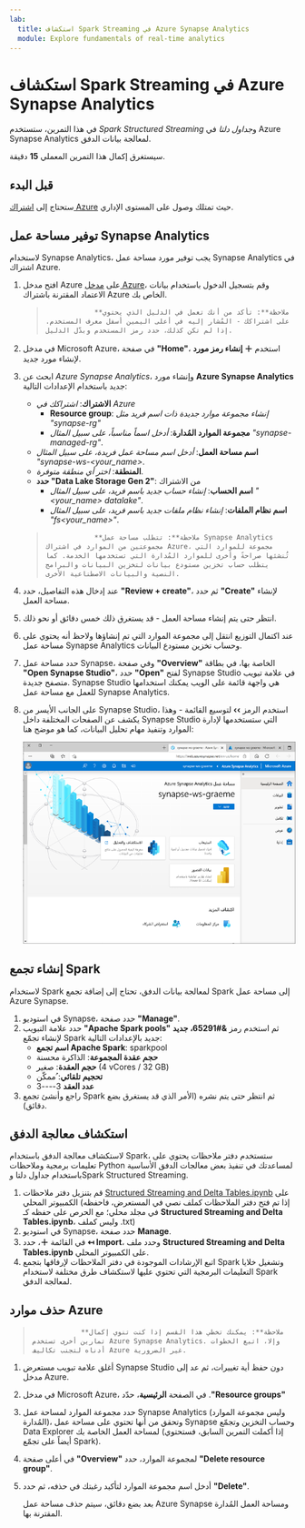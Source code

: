 ```yaml
---
lab:
  title: استكشاف Spark Streaming في Azure Synapse Analytics
  module: Explore fundamentals of real-time analytics
---
```


# استكشاف Spark Streaming في Azure Synapse Analytics

في هذا التمرين، ستستخدم *Spark Structured Streaming* و*جداول دلتا* في Azure Synapse Analytics لمعالجة بيانات الدفق.

سيستغرق إكمال هذا التمرين المعملي **15** دقيقة.

## قبل البدء

ستحتاج إلى [اشتراك Azure](https://azure.microsoft.com/free) حيث تمتلك وصول على المستوى الإداري.

## توفير مساحة عمل Synapse Analytics

لاستخدام Synapse Analytics، يجب توفير مورد مساحة عمل Synapse Analytics في اشتراك Azure.

1. افتح مدخل Azure على [مدخل Azure](https://portal.azure.com?azure-portal=true)، وقم بتسجيل الدخول باستخدام بيانات الاعتماد المقترنة باشتراك Azure الخاص بك.

    >                 **ملاحظة**: تأكد من أنك تعمل في الدليل الذي يحتوي على اشتراكك - المُشار إليه في أعلى اليمين أسفل معرف المستخدم. إذا لم تكن كذلك، حدد رمز المستخدم وبدّل الدليل.

2. في مدخل Microsoft Azure، في صفحة **"Home"**، استخدم **&#65291; إنشاء رمز مورد** لإنشاء مورد جديد.
3. ابحث عن *Azure Synapse Analytics*، وإنشاء مورد **Azure Synapse Analytics** جديد باستخدام الإعدادات التالية:
    - **الاشتراك**: *اشتراكك في Azure*
        - **Resource group**: *إنشاء مجموعة موارد جديدة ذات اسم فريد مثل "synapse-rg"*
        - **مجموعة الموارد المُدارة**: *أدخل اسماً مناسباً، على سبيل المثال "synapse-managed-rg"*.
    - **اسم مساحة العمل**: *أدخل اسم مساحة عمل فريدة، على سبيل المثال "synapse-ws-<your_name>*.
    - **المنطقة**: *اختر أي منطقة متوفرة*.
    - **حدد "Data Lake Storage Gen 2"**: من الاشتراك
        - **اسم الحساب**: *إنشاء حساب جديد باسم فريد، على سبيل المثال "<your_name> datalake"*.
        - **اسم نظام الملفات**: *إنشاء نظام ملفات جديد باسم فريد، على سبيل المثال "fs<your_name>"*.

    >                 **ملاحظة**: تتطلب مساحة عمل Synapse Analytics مجموعتين من الموارد في اشتراك Azure، مجموعة للموارد التي تُنشئها صراحةً وأخرى للموارد المُدارة التي تستخدمها الخدمة. كما يتطلب حساب تخزين مستودع بيانات لتخزين البيانات والبرامج النصية والبيانات الاصطناعية الأخرى.

4. عند إدخال هذه التفاصيل، حدد **"Review + create"**، ثم حدد **"Create"** لإنشاء مساحة العمل.
5. انتظر حتى يتم إنشاء مساحة العمل - قد يستغرق ذلك خمس دقائق أو نحو ذلك.
6. عند اكتمال التوزيع انتقل إلى مجموعة الموارد التي تم إنشاؤها ولاحظ أنه يحتوي على مساحة عمل Synapse Analytics وحساب تخزين مستودع البيانات.
7. حدد مساحة عمل Synapse، وفي صفحة **"Overview"** الخاصة بها، في بطاقة **"Open Synapse Studio"**، حدد **"Open"** لفتح Synapse Studio في علامة تبويب متصفح جديدة. Synapse Studio هي واجهة قائمة على الويب يمكنك استخدامها للعمل مع مساحة عمل Synapse Analytics.
8. على الجانب الأيسر من Synapse Studio، استخدم الرمز **&rsaquo;&rsaquo;** لتوسيع القائمة - وهذا يكشف عن الصفحات المختلفة داخل Synapse Studio التي ستستخدمها لإدارة الموارد وتنفيذ مهام تحليل البيانات، كما هو موضح هنا:

    ![Synapse Studio](images/synapse-studio.png)

## إنشاء تجمع Spark

لاستخدام Spark لمعالجة بيانات الدفق، تحتاج إلى إضافة تجمع Spark إلى مساحة عمل Azure Synapse.

1. في استوديو Synapse، حدد صفحة **"Manage"**.
2. حدد علامة التبويب **"Apache Spark pools"** ثم استخدم رمز **&#65291، جديد** لإنشاء تجمّع Spark جديد بالإعدادات التالية:
    - **اسم تجمع Apache Spark**: sparkpool
    - **حجم عقدة المجموعة**: الذاكرة محسنة
    - **حجم العقدة**: صغير (4 vCores / 32 GB)
    - **تحجيم تلقائي**: ُممكّن
    - **عدد العقد** 3----3
3. راجع وأنشئ تجمع Spark ثم انتظر حتى يتم نشره (الأمر الذي قد يستغرق بضع دقائق).

## استكشاف معالجة الدفق

لاستكشاف معالجة الدفق باستخدام Spark، ستستخدم دفتر ملاحظات يحتوي على تعليمات برمجية وملاحظات Python لمساعدتك في تنفيذ بعض معالجات الدفق الأساسية باستخدام جداول دلتا وSpark Structured Streaming.

1. قم بتنزيل دفتر ملاحظات [Structured Streaming and Delta Tables.ipynb](https://github.com/MicrosoftLearning/DP-900T00A-Azure-Data-Fundamentals/raw/master/streaming/Spark%20Structured%20Streaming%20and%20Delta%20Tables.ipynb) على الكمبيوتر المحلي (إذا تم فتح دفتر الملاحظات كملف نصي في المستعرض، فاحفظه في مجلد محلي؛ مع الحرص على حفظه كـ **Structured Streaming and Delta Tables.ipynb**، وليس كملف ‎.txt)
2. في استوديو Synapse، حدد صفحة **Manage**.
3. في القائمة **&#65291;**، حدد **&#8612; Import**، وحدد ملف **Structured Streaming and Delta Tables.ipynb** على الكمبيوتر المحلي.
4. اتبع الإرشادات الموجودة في دفتر الملاحظات لإرفاقها بتجمع Spark وتشغيل خلايا التعليمات البرمجية التي تحتوي عليها لاستكشاف طرق مختلفة لاستخدام Spark لمعالجة الدفق.

## حذف موارد Azure

>                 **ملاحظة**: يمكنك تخطي هذا القسم إذا كنت تنوي إكمال تمارين أخرى تستخدم Azure Synapse Analytics. وإلا، اتبع الخطوات أدناه لتجنب تكاليف Azure غير الضرورية.

1. أغلق علامة تبويب مستعرض Synapse Studio دون حفظ أية تغييرات، ثم عد إلى مدخل Azure.
1. في مدخل Microsoft Azure، في الصفحة ⁧**الرئيسية**⁩، حدّد ⁧ **"Resource groups"⁦⁩⁧**⁩.
1. حدد مجموعة الموارد لمساحة عمل Synapse Analytics (وليس مجموعة الموارد المُدارة)، وتحقق من أنها تحتوي على مساحة عمل Synapse وحساب التخزين وتجمّع Data Explorer لمساحة العمل الخاصة بك (إذا أكملت التمرين السابق، فستحتوي أيضاً على تجمّع Spark).
1. في أعلى صفحة **"Overview"** لمجموعة الموارد، حدد **"Delete resource group"**.
1. أدخل اسم مجموعة الموارد لتأكيد رغبتك في حذفه، ثم حدد **"Delete"**.

    بعد بضع دقائق، سيتم حذف مساحة عمل Azure Synapse ومساحة العمل المُدارة المقترنة بها.
